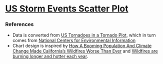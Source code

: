 # [US Storm Events Scatter Plot](https://zhenmao.github.io/storm-events-scatter-plot/)

### References

- Data is converted from [US Tornadoes in a Tornado Plot](https://observablehq.com/@awhitty/us-tornadoes-in-a-tornado-plot), which in turn comes from [National Centers for Environmental Information](https://www.ncdc.noaa.gov/stormevents/)
- Chart design is inspired by [How A Booming Population And Climate Change Made California’s Wildfires Worse Than Ever](https://www.buzzfeednews.com/article/peteraldhous/california-wildfires-people-climate) and [Wildfires are burning longer and hotter each year](https://www.axios.com/fires-rage-with-no-regard-for-season-1513206927-2f9644ce-e9b0-4225-8737-d2e3c73f66d8.html).
